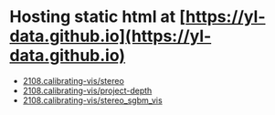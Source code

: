 # Hosting static html at [https://yl-data.github.io](https://yl-data.github.io)

- [2108.calibrating-vis/stereo](2108.calibrating-vis/stereo/index.html)
- [2108.calibrating-vis/project-depth](2108.calibrating-vis/project-depth/index.html)
- [2108.calibrating-vis/stereo_sgbm_vis](2108.calibrating-vis/stereo_sgbm_vis)

